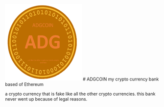 <img src="https://github.com/ADGVLOGS/adgcoin/blob/main/adgcoin.png" width="250" height="250">
# ADGCOIN
my crypto currency bank based of Ethereum



a crypto currency that is fake like all the other crypto currencies.
this bank never went up because of legal reasons.
